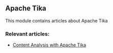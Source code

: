 ## Apache Tika

This module contains articles about Apache Tika

### Relevant articles:

- [Content Analysis with Apache Tika](http://www.baeldung.com/apache-tika)
